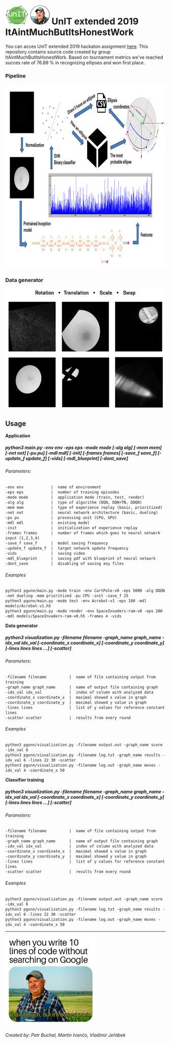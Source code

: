 <h1><img height="60" src="https://raw.githubusercontent.com/LachubCz/ItAintMuchButItsHonestWork/master/images/UnIT_logo.png">&nbsp;<img height="60" src="https://raw.githubusercontent.com/LachubCz/ItAintMuchButItsHonestWork/master/images/logo.png">&nbsp;UnIT extended 2019 ItAintMuchButItsHonestWork</h1>

You can acces UnIT extended 2019 hackaton assignment [here](https://github.com/LachubCz/ItAintMuchButItsHonestWork/blob/master/assignment.pdf). This repository contains source code created by group ItAintMuchButItsHonestWork. Based on tournament metrics we've reached succes rate of 76.89 % in recognizing ellipses and won first place.

### Pipeline

<img height="579" src="https://raw.githubusercontent.com/LachubCz/ItAintMuchButItsHonestWork/master/images/pipeline.PNG">

### Data generator

<img height="379" src="https://raw.githubusercontent.com/LachubCz/ItAintMuchButItsHonestWork/master/images/data_generator.PNG">

Usage
-----
**Application**
##### python3 main.py -env env -eps eps -mode mode [-alg alg] [-mem mem] [-net net] [-pu pu] [-mdl mdl] [-init] [-frames frames] [-save_f save_f] [-update_f update_f] [-vids] [-mdl_blueprint] [-dont_save]
###### Parameters:

    -env env            |  name of environment
    -eps eps            |  number of training episodes
    -mode mode          |  application mode (train, test, render)
    -alg alg            |  type of algorithm (DQN, DQN+TN, DDQN)
    -mem mem            |  type of experience replay (basic, prioritized)
    -net net            |  neural network architecture (basic, dueling)
    -pu pu              |  processing unit (CPU, GPU)
    -mdl mdl            |  existing model
    -init               |  initialization of experience replay
    -frames frames      |  number of frames which goes to neural network input (1,2,3,4)
    -save_f save_f      |  model saving frequency
    -update_f update_f  |  target network update frequency
    -vids               |  saving video
    -mdl_blueprint      |  saving pdf with blueprint of neural network
    -dont_save          |  disabling of saving any files

###### Examples

    python3 pgunn/main.py -mode train -env CartPole-v0 -eps 5000 -alg DDQN -net dueling -mem prioritized -pu CPU -init -save_f 25
    python3 pgunn/main.py -mode test -env Acrobot-v1 -eps 100 -mdl models/Acrobot-v1.h5
    python3 pgunn/main.py -mode render -env SpaceInvaders-ram-v0 -eps 200 -mdl models/SpaceInvaders-ram-v0.h5 -frames 4 -vids
**Data generator**
##### python3 visualization.py -filename filename -graph_name graph_name -idx_val idx_val [-coordinate_x coordinate_x] [-coordinate_y coordinate_y] [-lines lines lines ...] [-scatter]
###### Parameters:

    -filename filename          |  name of file containing output from training
    -graph_name graph_name      |  name of output file containing graph
    -idx_val idx_val            |  index of column with analyzed data
    -coordinate_x coordinate_x  |  maximal showed x value in graph
    -coordinate_y coordinate_y  |  maximal showed y value in graph
    -lines lines                |  list of y values for reference constant lines 
    -scatter scatter            |  results from every round

###### Examples

    python3 pgunn/visualization.py -filename output.out -graph_name score -idx_val 6
    python3 pgunn/visualization.py -filename log.txt -graph_name results -idx_val 6 -lines 22 30 -scatter
    python3 pgunn/visualization.py -filename log.out -graph_name moves -idx_val 4 -coordinate_x 50
**Classifier training**
##### python3 visualization.py -filename filename -graph_name graph_name -idx_val idx_val [-coordinate_x coordinate_x] [-coordinate_y coordinate_y] [-lines lines lines ...] [-scatter]
###### Parameters:

    -filename filename          |  name of file containing output from training
    -graph_name graph_name      |  name of output file containing graph
    -idx_val idx_val            |  index of column with analyzed data
    -coordinate_x coordinate_x  |  maximal showed x value in graph
    -coordinate_y coordinate_y  |  maximal showed y value in graph
    -lines lines                |  list of y values for reference constant lines 
    -scatter scatter            |  results from every round

###### Examples

    python3 pgunn/visualization.py -filename output.out -graph_name score -idx_val 6
    python3 pgunn/visualization.py -filename log.txt -graph_name results -idx_val 6 -lines 22 30 -scatter
    python3 pgunn/visualization.py -filename log.out -graph_name moves -idx_val 4 -coordinate_x 50
    
****
<img height="280" src="https://raw.githubusercontent.com/LachubCz/ItAintMuchButItsHonestWork/master/images/meme.jpg">

###### Created by: Petr Buchal, Martin Ivančo, Vladimír Jeřábek
